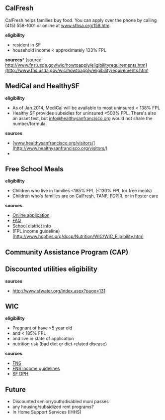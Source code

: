 ## CalFresh
CalFresh helps families buy food. You can apply over the phone by calling (415) 558-1001 or online at www.sfhsa.org/158.htm.

**eligibility**
- resident in SF
- household income < approximately 133% FPL

**sources***
[source: http://www.fns.usda.gov/wic/howtoapply/eligibilityrequirements.htm](http://www.fns.usda.gov/wic/howtoapply/eligibilityrequirements.htm)

## MediCal and HealthySF
**eligibility**
- As of Jan 2014, MediCal will be available to most uninsured < 138% FPL
- Healthy SF provides subsidies for uninsured <500% FPL. There's also an asset test, but info@healthysanfrancisco.org would not share the number/formula.

**sources**
- [www.healthysanfrancisco.org/visitors/](http://www.healthysanfrancisco.org/visitors/)
- 

## Free School Meals
**eligibility**
- Children who live in families <185% FPL (<130% FPL for free meals)
- Children who's families are on CalFresh, TANF, FDPIR, or in Foster care

**sources**
- [Online application](https://schoolmealapp.sfusd.edu/)
- [FAQ](https://schoolmealapp.sfusd.edu/faq.aspx)
- [School district info](http://www.sfusd.edu/en/nutrition-school-meals/meal-prices-and-payment.html)
- (FPL income guideline)[http://www.hcphes.org/dccp/Nutrition/WIC/WIC_Eligibility.htm]

## Community Assistance Program (CAP)
Discounted utilities
**eligibility**
- 

**sources**
- http://www.sfwater.org/index.aspx?page=131

## WIC
**eligibility**
- Pregnant of have <5 year old
- and < 185% FPL
- and live in state of application
- nutrition risk (bad diet or diet-related disease)

**sources**
- [FNS](http://www.fns.usda.gov/wic/howtoapply/eligibilityrequirements.htm)
- [FNS income guidelines](http://www.fns.usda.gov/wic/howtoapply/incomeguidelines12-13.htm)
- [SF DPH](http://www.sfdph.org/dph/comupg/oprograms/PHP/wic/wic.asp)

## Future
- Discounted senior/youth/disabled muni passes
- any housing/subsidized rent programs?
- In Home Support Services (IHHS)